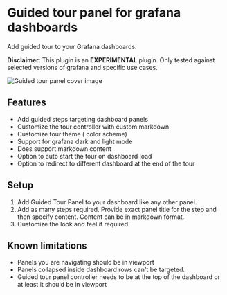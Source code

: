 # Guided tour panel for grafana dashboards

Add guided tour to your Grafana dashboards.

**Disclaimer**: This plugin is an **EXPERIMENTAL** plugin. Only tested against selected versions of grafana and specific use cases.

![Guided tour panel cover image](https://user-images.githubusercontent.com/153843/124014480-7b062e80-d9db-11eb-8080-dd884f0ff5e8.png)

## Features

- Add guided steps targeting dashboard panels
- Customize the tour controller with custom markdown
- Customize tour theme ( color scheme)
- Support for grafana dark and light mode
- Does support markdown content
- Option to auto start the tour on dashboard load
- Option to redirect to different dashboard at the end of the tour

## Setup

1. Add Guided Tour Panel to your dashboard like any other panel.
2. Add as many steps required. Provide exact panel title for the step and then specify content. Content can be in markdown format.
3. Customize the look and feel if required.

## Known limitations

- Panels you are navigating should be in viewport
- Panels collapsed inside dashboard rows can't be targeted.
- Guided tour panel controller needs to be at the top of the dashboard or at least it should be in viewport
